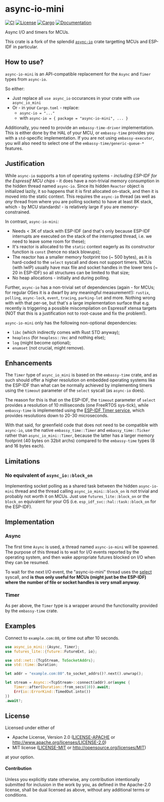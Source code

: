 # async-io-mini

[![CI](https://github.com/ivmarkov/async-io-mini/actions/workflows/ci.yml/badge.svg)](https://github.com/ivmarkov/async-io-mini/actions/workflows/ci.yml)
[![License](https://img.shields.io/badge/license-Apache--2.0_OR_MIT-blue.svg)](https://github.com/ivmarkov/async-io-mini)
[![Cargo](https://img.shields.io/crates/v/async-io-mini.svg)](https://crates.io/crates/async-io-mini)
[![Documentation](https://docs.rs/async-io/badge.svg)](https://docs.rs/async-io-mini)

Async I/O and timers for MCUs.

This crate is a fork of the splendid [`async-io`](https://github.com/smol-rs/async-io) crate targetting MCUs and ESP-IDF in particular.

## How to use?

`async-io-mini` is an API-compatible replacement for the `Async` and `Timer` types from `async-io`.

So either:
* Just replace all `use async_io` occurances in your crate with `use async_io_mini`
* Or - in your `Cargo.toml` - replace:
  * `async-io = "..."`
  * with `async-io = { package = "async-io-mini", ... }`

Additionally, you need to provide an `embassy-time-driver` implementation. This is either done by the HAL of your MCU, or `embassy-time` provides you with a `std`-specific implementation. If you are not using `embassy-executor`, you will also need to select one of the `embassy-time/generic-queue-*` features.

## Justification

While `async-io` supports a ton of operating systems - _including ESP-IDF for the Espressif MCU chips_ - it does have a non-trivial memory consumption in the hidden thread named `async-io`.  Since its hidden `Reactor` object is initialized lazily, it so happens that it is first allocated on-stack, and then it is moved into the static context. This requires the `async-io` thread (as well as _any_ thread from where you are polling sockets) to have at least 8K stack, which - by MCU standards! - is relatively large if you are memory-constrained.

In contrast, `async-io-mini`:
- Needs < 3K of stack with ESP-IDF (and that's only because ESP-IDF interrupts are executed on the stack of the interrupted thread, i.e. we need to leave some room for these);
- It's reactor is allocated to the `static` context eagerly as its constructor function is `const` (hence no stack blowups);
- The reactor has a smaller memory footprint too (~ 500 bytes), as it is hard-coded to the `select` syscall and does not support timers. MCUs (with lwIP) usually have max file and socket handles in the lower tens (~ 20 in ESP-IDF) so all structures can be limited to that size;
- No heap allocations - initially and during polling.

Further, `async-io` has a non-trivial set of dependencies (again - for MCUs; for regular OSes it is a dwarf by any meaningful measurement!): `rustix`, `polling`, `async-lock`, `event`, `tracing`, `parking-lot` and more. Nothing wrong with with that per-se, but that's a large implementation surface that e.g. recently is triggering a possible miscompilation on Espressif xtensa targets (NOT that this is a justification not to root-cause and fix the problem!).

`async-io-mini` only has the following non-optional dependencies:
- `libc` (which indirectly comes with Rust STD anyway);
- `heapless` (for `heapless::Vec` and nothing else);
- `log` (might become optional);
- `enumset` (not crucial, might remove).

## Enhancements

The `Timer` type of `async_io_mini` is based on the `embassy-time` crate, and as such should offer a higher resolution on embedded operating systems like the ESP-IDF than what can be normally achieved by implementing timers using the `timeout` parameter of the `select` syscall (as `async-io` does).

The reason for this is that on the ESP-IDF, the `timeout` parameter of `select` provides a resolution of 10 milliseconds (one FreeRTOS sys-tick), while
`embassy-time` is implemented using the [ESP-IDF Timer service](https://docs.espressif.com/projects/esp-idf/en/stable/esp32/api-reference/system/esp_timer.html), which provides resolutions down to 20-30 microseconds.

With that said, for greenfield code that does not need to be compatible with `async-io`, use the native `embassy_time::Timer` and `embassy_time::Ticker` rather than `async_io_mini::Timer`, because the latter has a larger memory footprint (40 bytes on 32bit archs) compared to the `embassy-time` types (8 and 16 bytes each).

## Limitations

### No equivalent of `async_io::block_on`

Implementing socket polling as a shared task between the hidden `async-io-mini` thread and the thread calling `async_io_mini::block_on` is not trivial and probably not worth it on MCUs. Just use `futures_lite::block_on` or the `block_on` equivalent for your OS (i.e. `esp_idf_svc::hal::task::block_on` for the ESP-IDF).

## Implementation

### Async

The first time `Async` is used, a thread named `async-io-mini` will be spawned.
The purpose of this thread is to wait for I/O events reported by the operating system, and then
wake appropriate futures blocked on I/O when they can be resumed.

To wait for the next I/O event, the "async-io-mini" thread uses the [select](https://en.wikipedia.org/wiki/Select_(Unix)) syscall, and **is thus only useful for MCUs (might just be the ESP-IDF) where the number of file or socket handles is very small anyway**.

### Timer

As per above, the `Timer` type is a wrapper around the functionality provided by the `embassy-time` crate.

## Examples

Connect to `example.com:80`, or time out after 10 seconds.

```rust
use async_io_mini::{Async, Timer};
use futures_lite::{future::FutureExt, io};

use std::net::{TcpStream, ToSocketAddrs};
use std::time::Duration;

let addr = "example.com:80".to_socket_addrs()?.next().unwrap();

let stream = Async::<TcpStream>::connect(addr).or(async {
    Timer::after(Duration::from_secs(10)).await;
    Err(io::ErrorKind::TimedOut.into())
})
.await?;
```

## License

Licensed under either of

 * Apache License, Version 2.0 ([LICENSE-APACHE](LICENSE-APACHE) or http://www.apache.org/licenses/LICENSE-2.0)
 * MIT license ([LICENSE-MIT](LICENSE-MIT) or http://opensource.org/licenses/MIT)

at your option.

#### Contribution

Unless you explicitly state otherwise, any contribution intentionally submitted
for inclusion in the work by you, as defined in the Apache-2.0 license, shall be
dual licensed as above, without any additional terms or conditions.
